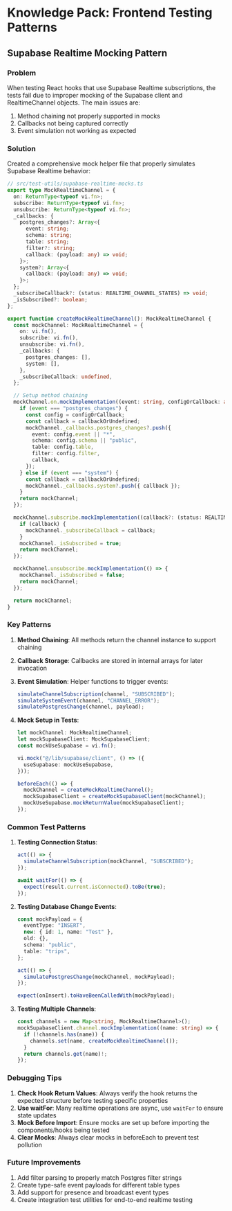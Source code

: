 # Knowledge Pack: Frontend Testing Patterns

## Supabase Realtime Mocking Pattern

### Problem
When testing React hooks that use Supabase Realtime subscriptions, the tests fail due to improper mocking of the Supabase client and RealtimeChannel objects. The main issues are:
1. Method chaining not properly supported in mocks
2. Callbacks not being captured correctly
3. Event simulation not working as expected

### Solution
Created a comprehensive mock helper file that properly simulates Supabase Realtime behavior:

```typescript
// src/test-utils/supabase-realtime-mocks.ts
export type MockRealtimeChannel = {
  on: ReturnType<typeof vi.fn>;
  subscribe: ReturnType<typeof vi.fn>;
  unsubscribe: ReturnType<typeof vi.fn>;
  _callbacks: {
    postgres_changes?: Array<{
      event: string;
      schema: string;
      table: string;
      filter?: string;
      callback: (payload: any) => void;
    }>;
    system?: Array<{
      callback: (payload: any) => void;
    }>;
  };
  _subscribeCallback?: (status: REALTIME_CHANNEL_STATES) => void;
  _isSubscribed?: boolean;
};

export function createMockRealtimeChannel(): MockRealtimeChannel {
  const mockChannel: MockRealtimeChannel = {
    on: vi.fn(),
    subscribe: vi.fn(),
    unsubscribe: vi.fn(),
    _callbacks: {
      postgres_changes: [],
      system: [],
    },
    _subscribeCallback: undefined,
  };

  // Setup method chaining
  mockChannel.on.mockImplementation((event: string, configOrCallback: any, callbackOrUndefined?: any) => {
    if (event === "postgres_changes") {
      const config = configOrCallback;
      const callback = callbackOrUndefined;
      mockChannel._callbacks.postgres_changes?.push({
        event: config.event || "*",
        schema: config.schema || "public",
        table: config.table,
        filter: config.filter,
        callback,
      });
    } else if (event === "system") {
      const callback = callbackOrUndefined;
      mockChannel._callbacks.system?.push({ callback });
    }
    return mockChannel;
  });

  mockChannel.subscribe.mockImplementation((callback?: (status: REALTIME_CHANNEL_STATES) => void) => {
    if (callback) {
      mockChannel._subscribeCallback = callback;
    }
    mockChannel._isSubscribed = true;
    return mockChannel;
  });

  mockChannel.unsubscribe.mockImplementation(() => {
    mockChannel._isSubscribed = false;
    return mockChannel;
  });

  return mockChannel;
}
```

### Key Patterns

1. **Method Chaining**: All methods return the channel instance to support chaining
2. **Callback Storage**: Callbacks are stored in internal arrays for later invocation
3. **Event Simulation**: Helper functions to trigger events:
   ```typescript
   simulateChannelSubscription(channel, "SUBSCRIBED");
   simulateSystemEvent(channel, "CHANNEL_ERROR");
   simulatePostgresChange(channel, payload);
   ```

4. **Mock Setup in Tests**:
   ```typescript
   let mockChannel: MockRealtimeChannel;
   let mockSupabaseClient: MockSupabaseClient;
   const mockUseSupabase = vi.fn();

   vi.mock("@/lib/supabase/client", () => ({
     useSupabase: mockUseSupabase,
   }));

   beforeEach(() => {
     mockChannel = createMockRealtimeChannel();
     mockSupabaseClient = createMockSupabaseClient(mockChannel);
     mockUseSupabase.mockReturnValue(mockSupabaseClient);
   });
   ```

### Common Test Patterns

1. **Testing Connection Status**:
   ```typescript
   act(() => {
     simulateChannelSubscription(mockChannel, "SUBSCRIBED");
   });
   
   await waitFor(() => {
     expect(result.current.isConnected).toBe(true);
   });
   ```

2. **Testing Database Change Events**:
   ```typescript
   const mockPayload = {
     eventType: "INSERT",
     new: { id: 1, name: "Test" },
     old: {},
     schema: "public",
     table: "trips",
   };
   
   act(() => {
     simulatePostgresChange(mockChannel, mockPayload);
   });
   
   expect(onInsert).toHaveBeenCalledWith(mockPayload);
   ```

3. **Testing Multiple Channels**:
   ```typescript
   const channels = new Map<string, MockRealtimeChannel>();
   mockSupabaseClient.channel.mockImplementation((name: string) => {
     if (!channels.has(name)) {
       channels.set(name, createMockRealtimeChannel());
     }
     return channels.get(name)!;
   });
   ```

### Debugging Tips

1. **Check Hook Return Values**: Always verify the hook returns the expected structure before testing specific properties
2. **Use waitFor**: Many realtime operations are async, use `waitFor` to ensure state updates
3. **Mock Before Import**: Ensure mocks are set up before importing the components/hooks being tested
4. **Clear Mocks**: Always clear mocks in beforeEach to prevent test pollution

### Future Improvements

1. Add filter parsing to properly match Postgres filter strings
2. Create type-safe event payloads for different table types
3. Add support for presence and broadcast event types
4. Create integration test utilities for end-to-end realtime testing